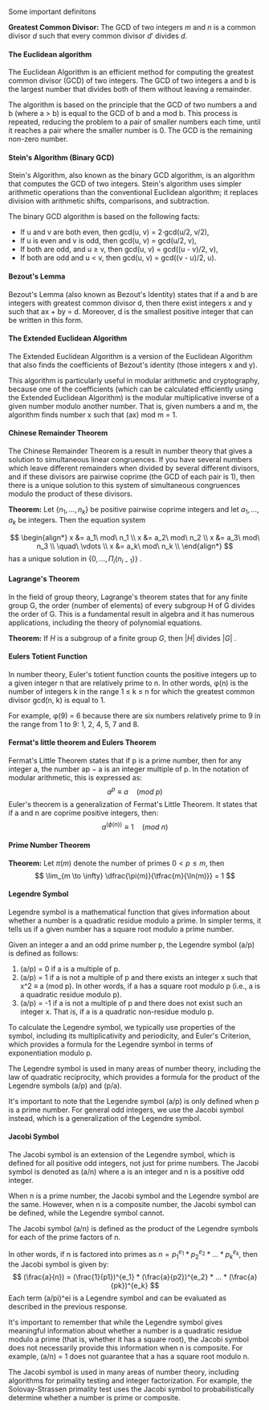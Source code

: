 Some important definitons

**Greatest Common Divisor:** The GCD of two integers $m$ and $n$ is a common divisor $d$ such that every common divisor $d'$ divides $d$.

#### The Euclidean algorithm
The Euclidean Algorithm is an efficient method for computing the greatest common divisor (GCD) of two integers. The GCD of two integers a and b is the largest number that divides both of them without leaving a remainder.

The algorithm is based on the principle that the GCD of two numbers a and b (where a > b) is equal to the GCD of b and a mod b. This process is repeated, reducing the problem to a pair of smaller numbers each time, until it reaches a pair where the smaller number is 0. The GCD is the remaining non-zero number.

#### Stein's Algorithm (Binary GCD)
Stein's Algorithm, also known as the binary GCD algorithm, is an algorithm that computes the GCD of two integers. Stein's algorithm uses simpler arithmetic operations than the conventional Euclidean algorithm; it replaces division with arithmetic shifts, comparisons, and subtraction.

The binary GCD algorithm is based on the following facts:

-   If u and v are both even, then gcd(u, v) = 2·gcd(u/2, v/2),
-   If u is even and v is odd, then gcd(u, v) = gcd(u/2, v),
-   If both are odd, and u ≥ v, then gcd(u, v) = gcd((u - v)/2, v),
-   If both are odd and u < v, then gcd(u, v) = gcd((v - u)/2, u).

#### Bezout's Lemma
Bezout's Lemma (also known as Bezout's Identity) states that if a and b are integers with greatest common divisor d, then there exist integers x and y such that ax + by = d. Moreover, d is the smallest positive integer that can be written in this form.

#### The Extended Euclidean Algorithm 
The Extended Euclidean Algorithm is a version of the Euclidean Algorithm that also finds the coefficients of Bezout's identity (those integers x and y).

This algorithm is particularly useful in modular arithmetic and cryptography, because one of the coefficients (which can be calculated efficiently using the Extended Euclidean Algorithm) is the modular multiplicative inverse of a given number modulo another number. That is, given numbers a and m, the algorithm finds number x such that (ax) mod m = 1.

#### Chinese Remainder Theorem
The Chinese Remainder Theorem is a result in number theory that gives a solution to simultaneous linear congruences. If you have several numbers which leave different remainders when divided by several different divisors, and if these divisors are pairwise coprime (the GCD of each pair is 1), then there is a unique solution to this system of simultaneous congruences modulo the product of these divisors.

**Theorem:** Let $\{n_1, ..., n_k\}$ be positive pairwise coprime integers and let $a_1, ..., a_k$ be integers. Then the equation system 

$$
\begin{align*}
x &= a_1\ mod\ n_1 \\
x &= a_2\ mod\ n_2 \\
x &= a_3\ mod\ n_3 \\
\quad\ \vdots \\
x &= a_k\ mod\ n_k \\
\end{align*}
$$
has a unique solution in $\{ 0, ..., \Pi_i(n_{i-1})\}$ . 

#### Lagrange's Theorem
In the field of group theory, Lagrange's theorem states that for any finite group G, the order (number of elements) of every subgroup H of G divides the order of G. This is a fundamental result in algebra and it has numerous applications, including the theory of polynomial equations.

**Theorem:** If $H$ is a subgroup of a finite group $G$, then $|H|$ divides $|G|$ .

#### Eulers Totient Function
In number theory, Euler's totient function counts the positive integers up to a given integer n that are relatively prime to n. In other words, φ(n) is the number of integers k in the range 1 ≤ k ≤ n for which the greatest common divisor gcd(n, k) is equal to 1.

For example, φ(9) = 6 because there are six numbers relatively prime to 9 in the range from 1 to 9: 1, 2, 4, 5, 7 and 8.

#### Fermat's little theorem and Eulers Theorem
Fermat's Little Theorem states that if p is a prime number, then for any integer a, the number ap − a is an integer multiple of p. In the notation of modular arithmetic, this is expressed as:
$$
a^p \equiv a \quad (mod\ p)
$$
Euler's theorem is a generalization of Fermat's Little Theorem. It states that if a and n are coprime positive integers, then:
$$
a^{(\phi(n))} ≡ 1 \quad (mod\ n)
$$

#### Prime Number Theorem
**Theorem:** Let $\pi(m)$ denote the number of primes $0 < p \leq m$, then
$$
\lim_{m \to \infty} \dfrac{\pi(m)}{\tfrac{m}{\ln(m)}} = 1
$$

#### Legendre Symbol 
Legendre symbol is a mathematical function that gives information about whether a number is a quadratic residue modulo a prime. In simpler terms, it tells us if a given number has a square root modulo a prime number.

Given an integer a and an odd prime number p, the Legendre symbol (a/p) is defined as follows:

1. (a/p) = 0 if a is a multiple of p.
2. (a/p) = 1 if a is not a multiple of p and there exists an integer x such that x^2 ≡ a (mod p). In other words, if a has a square root modulo p (i.e., a is a quadratic residue modulo p).
3. (a/p) = -1 if a is not a multiple of p and there does not exist such an integer x. That is, if a is a quadratic non-residue modulo p.

To calculate the Legendre symbol, we typically use properties of the symbol, including its multiplicativity and periodicity, and Euler's Criterion, which provides a formula for the Legendre symbol in terms of exponentiation modulo p.

The Legendre symbol is used in many areas of number theory, including the law of quadratic reciprocity, which provides a formula for the product of the Legendre symbols (a/p) and (p/a).

It's important to note that the Legendre symbol (a/p) is only defined when p is a prime number. For general odd integers, we use the Jacobi symbol instead, which is a generalization of the Legendre symbol.

#### Jacobi Symbol 
The Jacobi symbol is an extension of the Legendre symbol, which is defined for all positive odd integers, not just for prime numbers. The Jacobi symbol is denoted as (a/n) where a is an integer and n is a positive odd integer.

When n is a prime number, the Jacobi symbol and the Legendre symbol are the same. However, when n is a composite number, the Jacobi symbol can be defined, while the Legendre symbol cannot.

The Jacobi symbol (a/n) is defined as the product of the Legendre symbols for each of the prime factors of n.

In other words, if n is factored into primes as $n = p_1^{e_1} * p_2^{e_2} * ... * p_k^{e_k}$, then the Jacobi symbol is given by:
$$
(\frac{a}{n}) = (\frac{1}{p1})^{e_1} * (\frac{a}{p2})^{e_2} * ... * (\frac{a}{pk})^{e_k}
$$
Each term (a/pi)^ei is a Legendre symbol and can be evaluated as described in the previous response.

It's important to remember that while the Legendre symbol gives meaningful information about whether a number is a quadratic residue modulo a prime (that is, whether it has a square root), the Jacobi symbol does not necessarily provide this information when n is composite. For example, (a/n) = 1 does not guarantee that a has a square root modulo n.

The Jacobi symbol is used in many areas of number theory, including algorithms for primality testing and integer factorization. For example, the Solovay-Strassen primality test uses the Jacobi symbol to probabilistically determine whether a number is prime or composite.
